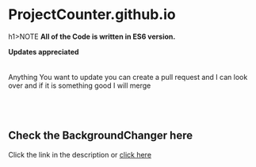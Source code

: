 # ProjectCounter.github.io
h1>NOTE</h1>
<b>All of the Code is written in ES6 version.</b>

<b>Updates appreciated</b> <br/>
<br>
<br>
Anything You want to update you can create a pull request and I can look over and if it is something good I will merge 
<br>
<br>
<br>
<br>
<h2>Check the BackgroundChanger here </h2>   Click the link in the description or <a href = "https://jayanttokas.github.io/ProjectCounter.github.io//"> click here </a>
